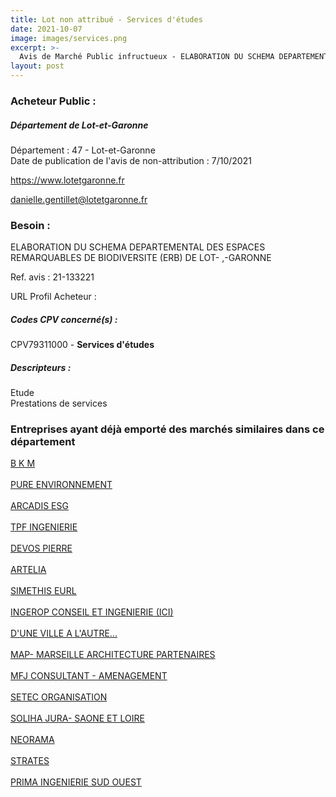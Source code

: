 ```yaml
---
title: Lot non attribué - Services d'études
date: 2021-10-07
image: images/services.png
excerpt: >-
  Avis de Marché Public infructueux - ELABORATION DU SCHEMA DEPARTEMENTAL DES ESPACES REMARQUABLES DE BIODIVERSITE (ERB) DE LOT- ,-GARONNE
layout: post
---
```


### Acheteur Public :
##### Département de Lot-et-Garonne
Département : 47 - Lot-et-Garonne<br/>
Date de publication de l'avis de non-attribution : 7/10/2021


https://www.lotetgaronne.fr

danielle.gentillet@lotetgaronne.fr


### Besoin :

ELABORATION DU SCHEMA DEPARTEMENTAL DES ESPACES REMARQUABLES DE BIODIVERSITE (ERB) DE LOT- ,-GARONNE

Ref. avis : 21-133221

URL Profil Acheteur : 

##### Codes CPV concerné(s) :
CPV79311000 - **Services d'études** <br/>

##### Descripteurs :
Etude <br/>
Prestations de services <br/>

### Entreprises ayant déjà emporté des marchés similaires dans ce département
<a href="/entreprise-548/siren-335089454">B K M</a><br/><br/>
<a href="/entreprise-555/siren-400927901">PURE ENVIRONNEMENT</a><br/><br/>
<a href="/entreprise-555/siren-401503792">ARCADIS ESG</a><br/><br/>
<a href="/entreprise-558/siren-420606188">TPF INGENIERIE</a><br/><br/>
<a href="/entreprise-558/siren-422987750">DEVOS PIERRE</a><br/><br/>
<a href="/entreprise-562/siren-444523526">ARTELIA</a><br/><br/>
<a href="/entreprise-565/siren-488720608">SIMETHIS EURL</a><br/><br/>
<a href="/entreprise-565/siren-489626135">INGEROP CONSEIL ET INGENIERIE (ICI)</a><br/><br/>
<a href="/entreprise-569/siren-509781225">D'UNE VILLE A L'AUTRE...</a><br/><br/>
<a href="/entreprise-571/siren-533080529">MAP- MARSEILLE ARCHITECTURE PARTENAIRES</a><br/><br/>
<a href="/entreprise-572/siren-539894121">MFJ CONSULTANT - AMENAGEMENT</a><br/><br/>
<a href="/entreprise-573/siren-702005901">SETEC ORGANISATION</a><br/><br/>
<a href="/entreprise-575/siren-778396796">SOLIHA JURA- SAONE ET LOIRE</a><br/><br/>
<a href="/entreprise-577/siren-808833875">NEORAMA</a><br/><br/>
<a href="/entreprise-579/siren-818397101">STRATES</a><br/><br/>
<a href="/entreprise-579/siren-824078695">PRIMA INGENIERIE SUD OUEST</a><br/><br/>
